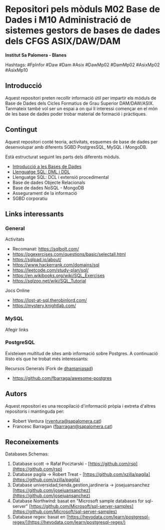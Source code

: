 # Repositori pels mòduls M02 Base de Dades i M10 Administració de sistemes gestors de bases de dades dels CFGS ASIX/DAW/DAM

**Institut Sa Palomera - Blanes**

Hashtags: #FpInfor #Daw #Dam #Asix #DawMp02 #DamMp02 #AsixMp02 #AsixMp10

## Introducció

Aquest repositori preten recollir informació útil per impartir els mòduls de Base de Dades dels Cicles Formatius de Grau Superior DAM/DAW/ASIX. Tanmateix també vol ser un espai a on qui li interessi començar en el món de les base de dades poder trobar material de formació i pràctiques.

## Contingut

Aquest repositori conté teoria, activitats, esquemes de base de dades per desenvolupar amb diferents SGBD PostgresSQL, MySQL i MongoDB.

Està estructurat seguint les parts dels diferents mòduls.

* [Introducció a les Bases de Dades](<0 - Introducció a les Bases de Dades/README.md>)
* [Llenguatge SQL: DML i DDL](<1 - Llenguatge SQL DML i DDL/README.md>)
* Llenguatge SQL: DCL i extensió procedimental
* Base de dades Objecte Relacionals
* Base de dades NoSQL - MongoDB
* Assegurament de la informació
* SGBD corporatiu

## Links interessants

### General
  
Activitats

* Recomanat: <https://sqlbolt.com/>
* <https://pgexercises.com/questions/basic/selectall.html>
* <https://sqlpad.io/about/>
* <https://www.hackerrank.com/domains/sql>
* <https://leetcode.com/study-plan/sql/>
* <https://en.wikibooks.org/wiki/SQL_Exercises>
* <https://sqlzoo.net/wiki/SQL_Tutorial>


Jocs Online

* <https://lost-at-sql.therobinlord.com/>
* <https://mystery.knightlab.com/>

### MySQL

Afegir links

### PostgreSQL

Existeixen multitud de sites amb informació sobre Postgres. A continuació llisto els que he trobat més interessants:

  Recursos Generals (Fork de [dhamaniasad](https://github.com/dhamaniasad/awesome-postgres))

* <https://github.com/fbarraga/awesome-postgres>

## Autors

Aquest repositori es una recopilació d'informació pròpia i extreta d'altres repositoris i mantinguda per:

* Robert Ventura (<rventura@sapalomera.cat>)
* Francesc Barragan (<fbarragan@sapalomera.cat>)

## Reconeixements

Databases Schemas:

1. Database scott  -> Rafał Pocztarski - [https://github.com/rsp](https://github.com/rsp)
2. Database pagila -> Robert Treat - [https://github.com/xzilla/pagila](https://github.com/xzilla/pagila)
3. Database universidad,tienda,gestion,jardineria -> josejuansanchez [https://github.com/josejuansanchez](https://github.com/josejuansanchez)
4. Database Northwind: basat en "Microsoft sample databases for sql-server" [https://github.com/Microsoft/sql-server-samples](https://github.com/Microsoft/sql-server-samples)
5. Database regex: basat en [https://hevodata.com/learn/postgresql-regex/](https://hevodata.com/learn/postgresql-regex/)

